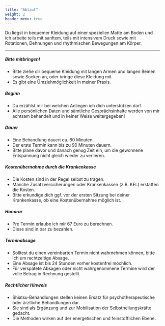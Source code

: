 ```yaml
---
title: "Ablauf"
weight: 2
header_menu: true
---
```


Du liegst in bequemer Kleidung auf einer speziellen Matte am Boden und ich arbeite teils mit sanftem, teils mit intensivem Druck sowie mit Rotationen, Dehnungen und rhythmischen Bewegungen am Körper. 

---

##### Bitte mitbringen!
- Bitte ziehe dir bequeme Kleidung mit langen Armen und langen Beinen sowie Socken an, oder bringe diese Kleidung mit. 
- Es gibt eine Ümziehmöglichkeit in meiner Praxis.

##### Beginn
- Du erzählst mir bei welchen Anliegen ich dich unterstützen darf. 
- Alle persönlichen Daten und sämtliche Gesprächsinhalte werden von mir achtsam behandelt und in keiner Weise weitergegeben!  

##### Dauer
- Eine Behandlung dauert ca. 60 Minuten. 
- Der erste Termin kann bis zu 90 Minuten dauern.
- Bitte plane davor und danach genug Zeit ein, um die gewonnene Entspannung nicht gleich wieder zu verlieren.

##### Kostenübernahme durch die Krankenkasse
- Die Kosten sind in der Regel selbst zu tragen.
- Manche Zusatz­versicherungen oder Kranken­kassen (z.B. KFL) erstatten die Kosten. 
- Bitte erkundige dich ggf. vor der ersten Sitzung bei deiner Krankenkasse, ob eine Kosten­übernahme möglich ist.

##### Honorar
- Pro Termin erlaube ich mir 67 Euro zu berechnen.
- Diese sind in bar zu bezahlen.

##### Terminabsage
- Solltest du einen vereinbarten Termin nicht wahrnehmen können, bitte ich um rechtzeitige Absage. 
- Eine Absage ist bis 24 Stunden vorher kostenfrei möchlich.
- Für verspätete Absagen oder nicht wahrgenommene Termine wird der volle Betrag in Rechnung gestellt.

##### Rechtlicher Hinweis

- Shiatsu-Behandlungen stellen keinen Ersatz für psychotherapeutische oder ärztliche Behandlungen dar. 
- Sie sind als Ergänzung und zur Mobilisation der Selbstheilungskräfte gedacht.
- Die Methoden wirken auf der energetischen und feinstofflichen Ebene.

<!--![Nice picture to make you pay me ;-)](images/21.jpg)-->


<!---

## Chef Consulting

Did you see the picture above? I can show you how to go from

![Let us get started on a clean slate](images/22.jpg)

to

![Let us get started on a clean slate](images/23.jpg)

in estimated seconds.

---

Want to learn more about my services?

Check out [this page](services) I created. It carries a lot more details... -->
